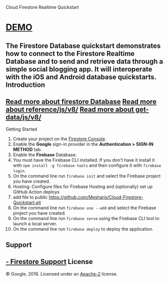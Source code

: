 Cloud Firestore Realtime Quickstart

[DEMO](https://dashboard-quickstart.web.app/)
=============================
The Firestore Database quickstart demonstrates how to connect to the Firestore Realtime Database and
to send and retrieve data through a simple social blogging app. It will interoperate with the iOS and
Android database quickstarts.
Introduction
------------
[Read more about firestore Database](https://firebase.google.com/docs/firestore/quickstart)
[Read more about reference/js/v8/](https://firebase.google.com/docs/reference/js/v8/firebase.firestore.Firestore)
[Read more about get-data/js/v8/](https://firebase.google.com/docs/firestore/query-data/get-data)
---------------
Getting Started

 1. Create your project on the [Firestore Console](https://console.firebase.google.com).
 1. Enable the **Google** sign-in provider in the **Authentication > SIGN-IN METHOD** tab.
 1. Enable the **Firebase** Database.
 1. You must have the Firebase CLI installed. If you don't have it install it with `npm install -g firebase-tools` and then configure it with `firebase login`.
 1. On the command line run `firebase init` and select the Firebase project you have created.
 2. Hosting: Configure files for Firebase Hosting and (optionally) set up GitHub Action deploys
 3. add file to public https://github.com/Mesharis/Cloud-Firestore-Quickstart.git
 4. On the command line run `firebase use --add` and select the Firebase project you have created.
 5. On the command line run `firebase serve` using the Firebase CLI tool to launch a local server.
 6. On the command line run `firebase deploy` to deploy the application.


Support
-------
[- Firestore Support](https://mesharis.github.io)
License
-------
© Google, 2016. Licensed under an [Apache-2](../LICENSE) license.
